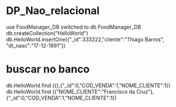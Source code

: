 # DP_Nao_relacional

use FoodManager_DB
switched to db FoodManager_DB
db.createCollection("HelloWorld")
db.HelloWorld.insertOne({"_id":333222,"cliente":"Thiago Barros", "dt_nasc":"17-12-1991"})

# buscar no banco 
db.HelloWorld.find ({},{"_id":0,"COD_VENDA":1,"NOME_CLIENTE":1})
db.HelloWorld.find ({"NOME_CLIENTE":"Francisco da Cruz"},{"_id":0,"COD_VENDA":1,"NOME_CLIENTE":1})
